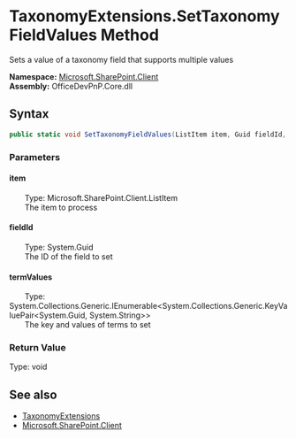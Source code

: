 # TaxonomyExtensions.SetTaxonomyFieldValues Method  
 Sets a value of a taxonomy field that supports multiple values   

**Namespace:** [Microsoft.SharePoint.Client](Microsoft.SharePoint.Client.md)  
**Assembly:** OfficeDevPnP.Core.dll  
## Syntax
```C#
public static void SetTaxonomyFieldValues(ListItem item, Guid fieldId, IEnumerable<KeyValuePair<Guid, String>> termValues)
```
### Parameters
#### item  
&emsp;&emsp;Type: Microsoft.SharePoint.Client.ListItem  
&emsp;&emsp;The item to process  

  

#### fieldId  
&emsp;&emsp;Type: System.Guid  
&emsp;&emsp;The ID of the field to set  

  

#### termValues  
&emsp;&emsp;Type: System.Collections.Generic.IEnumerable&lt;System.Collections.Generic.KeyValuePair&lt;System.Guid, System.String&gt;&gt;  
&emsp;&emsp;The key and values of terms to set  

  

### Return Value
Type: void  

## See also
- [TaxonomyExtensions](Microsoft.SharePoint.Client.TaxonomyExtensions.md) 
- [Microsoft.SharePoint.Client](Microsoft.SharePoint.Client.md) 
